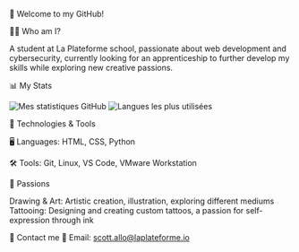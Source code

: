 🌌 Welcome to my GitHub!

👨‍🚀 Who am I?

A student at La Plateforme school, passionate about web development and cybersecurity, currently looking for an apprenticeship to further develop my skills while exploring new creative passions.


📊 My Stats


![Mes statistiques GitHub](https://github-readme-stats.vercel.app/api?username=scott-allo&show_icons=true&theme=radical&count_private=true)  ![Langues les plus utilisées](https://github-readme-stats.vercel.app/api/top-langs/?username=scott-allo&layout=compact&theme=radical)




🔧 Technologies & Tools

🖥️ Languages: HTML, CSS, Python


🛠️ Tools: Git, Linux, VS Code, VMware Workstation



🎨 Passions

Drawing & Art: Artistic creation, illustration, exploring different mediums
Tattooing: Designing and creating custom tattoos, a passion for self-expression through ink



👾 Contact me
📡 Email: scott.allo@laplateforme.io

